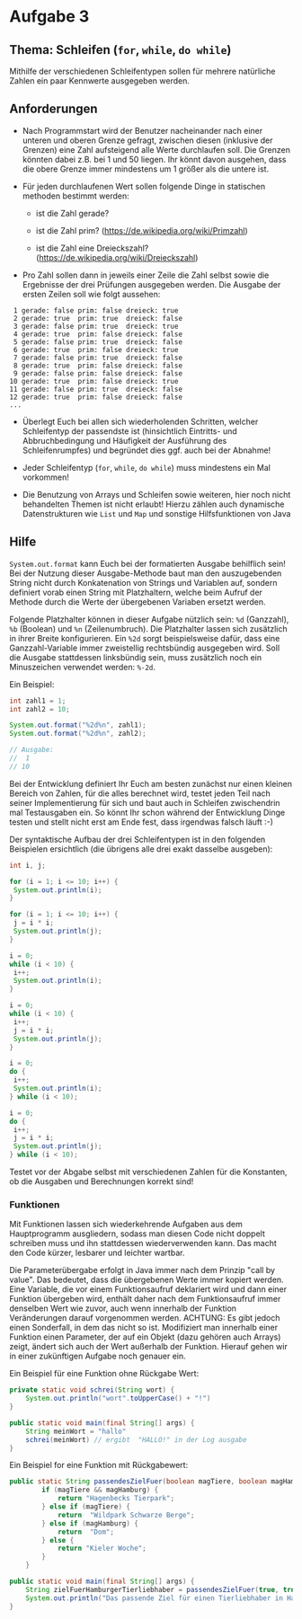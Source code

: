# Aufgabe 3

## Thema: Schleifen (`for`, `while`, `do while`)

Mithilfe der verschiedenen Schleifentypen sollen für mehrere natürliche Zahlen ein paar Kennwerte ausgegeben werden.

## Anforderungen

* Nach Programmstart wird der Benutzer nacheinander nach einer unteren und oberen Grenze gefragt, zwischen diesen (inklusive der Grenzen) eine Zahl aufsteigend alle Werte durchlaufen soll. Die Grenzen könnten dabei z.B. bei 1 und 50 liegen. Ihr könnt davon ausgehen, dass die obere Grenze immer mindestens um 1 größer als die untere ist.

* Für jeden durchlaufenen Wert sollen folgende Dinge in statischen methoden bestimmt werden:

  * ist die Zahl gerade?

  * ist die Zahl prim? (https://de.wikipedia.org/wiki/Primzahl)

  * ist die Zahl eine Dreieckszahl? (https://de.wikipedia.org/wiki/Dreieckszahl)

* Pro Zahl sollen dann in jeweils einer Zeile die Zahl selbst sowie die Ergebnisse der drei Prüfungen ausgegeben werden. Die Ausgabe der ersten Zeilen soll wie folgt aussehen:

```
 1 gerade: false prim: false dreieck: true
 2 gerade: true  prim: true  dreieck: false
 3 gerade: false prim: true  dreieck: true
 4 gerade: true  prim: false dreieck: false
 5 gerade: false prim: true  dreieck: false
 6 gerade: true  prim: false dreieck: true
 7 gerade: false prim: true  dreieck: false
 8 gerade: true  prim: false dreieck: false
 9 gerade: false prim: false dreieck: false
10 gerade: true  prim: false dreieck: true
11 gerade: false prim: true  dreieck: false
12 gerade: true  prim: false dreieck: false
...
```

* Überlegt Euch bei allen sich wiederholenden Schritten, welcher Schleifentyp der passendste ist (hinsichtlich Eintritts- und Abbruchbedingung und Häufigkeit der Ausführung des Schleifenrumpfes) und begründet dies ggf. auch bei der Abnahme!

* Jeder Schleifentyp (`for`, `while`, `do while`) muss mindestens ein Mal vorkommen!

* Die Benutzung von Arrays und Schleifen sowie weiteren, hier noch nicht behandelten Themen ist nicht erlaubt! Hierzu zählen auch dynamische Datenstrukturen wie `List` und `Map` und sonstige Hilfsfunktionen von Java

## Hilfe

`System.out.format` kann Euch bei der formatierten Ausgabe behilflich sein! Bei der Nutzung dieser Ausgabe-Methode baut man den auszugebenden String nicht durch Konkatenation von Strings und Variablen auf, sondern definiert vorab einen String mit Platzhaltern, welche beim Aufruf der Methode durch die Werte der übergebenen Variaben ersetzt werden.

Folgende Platzhalter können in dieser Aufgabe nützlich sein: `%d` (Ganzzahl), `%b` (Boolean) und `%n` (Zeilenumbruch). Die Platzhalter lassen sich zusätzlich in ihrer Breite konfigurieren. Ein `%2d` sorgt beispielsweise dafür, dass eine Ganzzahl-Variable immer zweistellig rechtsbündig ausgegeben wird. Soll die Ausgabe stattdessen linksbündig sein, muss zusätzlich noch ein Minuszeichen verwendet werden: `%-2d`.

Ein Beispiel:
```java
int zahl1 = 1;
int zahl2 = 10;

System.out.format("%2d%n", zahl1);
System.out.format("%2d%n", zahl2);

// Ausgabe:
//  1
// 10
```
Bei der Entwicklung definiert Ihr Euch am besten zunächst nur einen kleinen Bereich von Zahlen, für die alles berechnet wird, testet jeden Teil nach seiner Implementierung für sich und baut auch in Schleifen zwischendrin mal Testausgaben ein. So könnt Ihr schon während der Entwicklung Dinge testen und stellt nicht erst am Ende fest, dass irgendwas falsch läuft :-)

Der syntaktische Aufbau der drei Schleifentypen ist in den folgenden Beispielen ersichtlich (die übrigens alle drei exakt dasselbe ausgeben): 

```java
int i, j;

for (i = 1; i <= 10; i++) {
 System.out.println(i);
}

for (i = 1; i <= 10; i++) {
 j = i * i;
 System.out.println(j);
}

i = 0;
while (i < 10) {
 i++;
 System.out.println(i);
}

i = 0;
while (i < 10) {
 i++;
 j = i * i;
 System.out.println(j);
}

i = 0;
do {
 i++;
 System.out.println(i);
} while (i < 10);

i = 0;
do {
 i++;
 j = i * i;
 System.out.println(j);
} while (i < 10);
```

Testet vor der Abgabe selbst mit verschiedenen Zahlen für die Konstanten, ob die Ausgaben und Berechnungen korrekt sind!

### Funktionen

Mit Funktionen lassen sich wiederkehrende Aufgaben aus dem Hauptprogramm ausgliedern, sodass man diesen Code nicht doppelt schreiben muss und ihn stattdessen wiederverwenden kann. Das macht den Code kürzer, lesbarer und leichter wartbar.

Die Parameterübergabe erfolgt in Java immer nach dem Prinzip "call by value". Das bedeutet, dass die übergebenen Werte immer kopiert werden. 
Eine Variable, die vor einem Funktionsaufruf deklariert wird und dann einer Funktion übergeben wird, enthält daher nach dem Funktionsaufruf immer denselben Wert wie zuvor, auch wenn innerhalb der Funktion Veränderungen darauf vorgenommen werden. 
ACHTUNG: Es gibt jedoch einen Sonderfall, in dem das nicht so ist. Modifiziert man innerhalb einer Funktion einen Parameter, der auf ein Objekt (dazu gehören auch Arrays) zeigt, ändert sich auch der Wert außerhalb der Funktion. Hierauf gehen wir in einer zukünftigen Aufgabe noch genauer ein.

Ein Beispiel für eine Funktion ohne Rückgabe Wert:

```java
private static void schrei(String wort) {   
    System.out.println("wort".toUpperCase() + "!")
}

public static void main(final String[] args) {
	String meinWort = "hallo"
	schrei(meinWort) // ergibt  "HALLO!" in der Log ausgabe
}
```

Ein Beispiel for eine Funktion mit Rückgabewert:
```java
public static String passendesZielFuer(boolean magTiere, boolean magHamburg) {
        if (magTiere && magHamburg) {
            return "Hagenbecks Tierpark";
        } else if (magTiere) {
            return  "Wildpark Schwarze Berge";
        } else if (magHamburg) {
            return  "Dom";
        } else {
            return "Kieler Woche";
        }
    }

public static void main(final String[] args) {
	String zielFuerHamburgerTierliebhaber = passendesZielFuer(true, true)
    System.out.println("Das passende Ziel für einen Tierliebhaber in Hamburg ist " + zielFuerHamburgerTierliebhaber);
}
```

